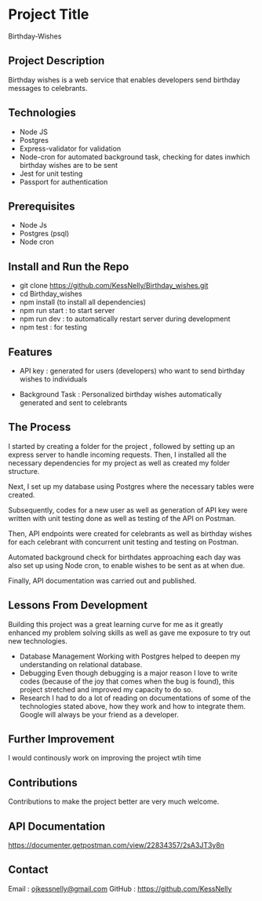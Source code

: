 # Project Title
Birthday-Wishes

## Project Description
Birthday wishes is a web service that enables developers send birthday messages to celebrants.

## Technologies
- Node JS 
- Postgres
- Express-validator for validation
- Node-cron for automated background task, checking for dates inwhich birthday wishes are to be sent
- Jest for unit testing
- Passport for authentication

## Prerequisites
- Node Js
- Postgres (psql)
- Node cron

## Install and Run the Repo
- git clone https://github.com/KessNelly/Birthday_wishes.git
- cd Birthday_wishes
- npm install (to install all dependencies)
- npm run start : to start server
- npm run dev : to automatically restart server during development
- npm test : for testing

## Features
- API key : generated for users (developers) who want to send birthday wishes to individuals

- Background Task : Personalized birthday wishes automatically generated and sent to celebrants

## The Process
I started by creating a folder for the project , followed by setting up an express server to handle incoming requests. Then, I installed all the necessary dependencies for my project as well as created my folder structure.

Next, I set up my database using Postgres where the necessary tables were created. 

Subsequently, codes for a new user as well as generation of API key were written with unit testing done as well as testing of the API on Postman.

Then, API endpoints were created for celebrants as well as birthday wishes for each celebrant with concurrent unit testing and testing on Postman.

Automated background check for birthdates approaching each day was also set up using Node cron, to enable wishes to be sent as at when due.

Finally, API documentation was carried out and published.

## Lessons From Development
Building this project was a great learning curve for me as it greatly enhanced my problem solving skills as well as gave me exposure to try out new technologies.

- Database Management
Working with Postgres helped to deepen my understanding on relational database.
- Debugging
Even though debugging is a major reason I love to write codes (because of the joy that comes when the bug is found), this project stretched and improved my capacity to do so.
- Research
I had to do a lot of reading on documentations of some of the technologies stated above, how they work and how to integrate them. Google will always be your friend as a developer.

## Further Improvement
I would continously work on improving the project wtih time

## Contributions
Contributions to make the project better are very much welcome.

## API Documentation
https://documenter.getpostman.com/view/22834357/2sA3JT3y8n

## Contact
Email : ojkessnelly@gmail.com
GitHub : https://github.com/KessNelly
